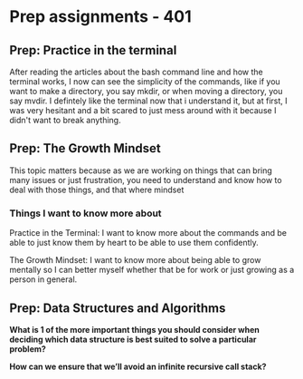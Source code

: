 # Prep assignments - 401

## Prep: Practice in the terminal

After reading the articles about the bash command line and how the terminal works, I now can see the simplicity of the commands, like if you want to make a directory, you say mkdir, or when moving a directory, you say mvdir. I defintely like the terminal now that i understand it, but at first, I was very hesitant and a bit scared to just mess around with it because I didn't want to break anything.

## Prep: The Growth Mindset

This topic matters because as we are working on things that can bring many issues or just frustration, you need to understand and know how to deal with those things, and that where mindset

### Things I want to know more about

Practice in the Terminal: I want to know more about the commands and be able to just know them by heart to be able to use them confidently.

The Growth Mindset: I want to know more about being able to grow mentally so I can better myself whether that be for work or just growing as a person in general.

## Prep: Data Structures and Algorithms

**What is 1 of the more important things you should consider when deciding which data structure is best suited to solve a particular problem?**


**How can we ensure that we’ll avoid an infinite recursive call stack?**
